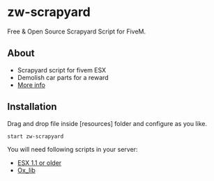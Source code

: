 # zw-scrapyard

Free &amp; Open Source Scrapyard Script for FiveM.

## About

- Scrapyard script for fivem ESX
- Demolish car parts for a reward
- [More info]()

## Installation

Drag and drop file inside [resources] folder and configure as you like.

```
start zw-scrapyard
```

You will need following scripts in your server:

- [ESX 1.1 or older](https://github.com/esx-framework/esx_core/releases)
- [Ox_lib](https://github.com/overextended/ox_lib/releases)
